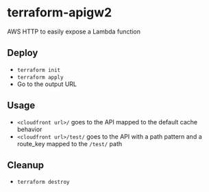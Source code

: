 # terraform-apigw2
AWS HTTP to easily expose a Lambda function

## Deploy

* ```terraform init```
* ```terraform apply```
* Go to the output URL

## Usage

* ```<cloudfront url>/``` goes to the API mapped to the default cache behavior
* ```<cloudfront url>/test/``` goes to the API with a path pattern and a route_key mapped to the ```/test/``` path

## Cleanup

* ```terraform destroy```
